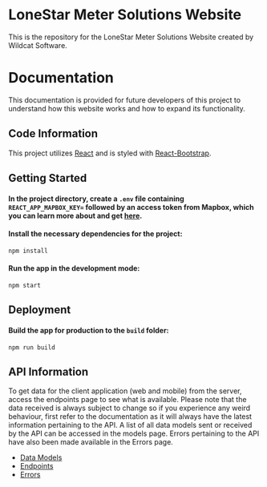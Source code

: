 # LoneStar Meter Solutions Website

This is the repository for the LoneStar Meter Solutions Website created by Wildcat Software.

# Documentation

This documentation is provided for future developers of this project to understand how this website works and how to expand its functionality.

## Code Information

This project utilizes [React](https://reactjs.org/) and is styled with [React-Bootstrap](https://react-bootstrap.github.io/). 

## Getting Started

#### In the project directory, create a `.env` file containing `REACT_APP_MAPBOX_KEY=` followed by an access token from Mapbox, which you can learn more about and get [here](https://docs.mapbox.com/help/glossary/access-token/).

#### Install the necessary dependencies for the project:
```
npm install
```

#### Run the app in the development mode:
```
npm start
```

## Deployment

#### Build the app for production to the `build` folder:
```
npm run build
```

## API Information

To get data for the client application (web and mobile) from the server, access the endpoints page to see what is available. Please note that the data received is always subject to change so if you experience any weird behaviour, first refer to the documentation as it will always have the latest information pertaining to the API. A list of all data models sent or received by the API can be accessed in the models page. Errors pertaining to the API have also been made available in the Errors page.

* [Data Models](https://github.com/matthewmiddlebrook-acu/LSMS/wiki/Models)
* [Endpoints](https://github.com/matthewmiddlebrook-acu/LSMS/wiki/Endpoints)
* [Errors](https://github.com/matthewmiddlebrook-acu/LSMS/wiki/Errors)
